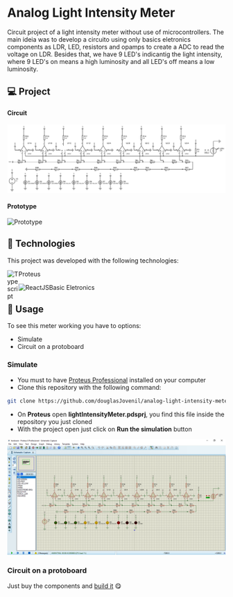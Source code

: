 # Analog Light Intensity Meter

Circuit project of a light intensity meter without use of microcontrollers. The main ideia was to develop a circuito using only basics eletronics components as LDR, LED, resistors and opamps to create a ADC to read the voltage on LDR. Besides that, we have 9 LED's indicantig the light intensity, where 9 LED's on means a high luminosity and all LED's off means a low luminosity.

## 💻 Project

#### Circuit

![Circuit](./docs/images/01_circuito.png)

#### Prototype

![Prototype](./docs/images/00_prototipo.gif)

## 🚀 Technologies

This project was developed with the following technologies:

<img align="left" alt="Typescript" width="26px" src="https://www.labcenter.com/images/logo.png" /> Proteus

<img align="left" alt="ReactJS" height="26px" src="https://www.iconfinder.com/data/icons/computer-47/164/3-512.png" /> Basic Eletronics

## 🏃 Usage

To see this meter working you have to options:

- Simulate
- Circuit on a protoboard

### Simulate

- You must to have [Proteus Professional](https://www.labcenter.com/downloads) installed on your computer
- Clone this repository with the following command:

```bash
git clone https://github.com/douglasJovenil/analog-light-intensity-meter
```

- On **Proteus** open **lightIntensityMeter.pdsprj**, you find this file inside the repository you just cloned
- With the project open just click on **Run the simulation** button

![Circuit](./docs/images/02_simulacao.png)

### Circuit on a protoboard

Just buy the components and [build it](https://github.com/douglasJovenil/matEle#circuit) 😋
